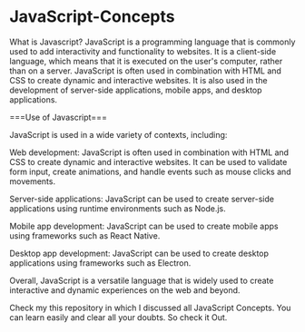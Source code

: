 # JavaScript-Concepts
What is Javascript?
JavaScript is a programming language that is commonly used to add interactivity and functionality to websites.
It is a client-side language, which means that it is executed on the user's computer, rather than on a server.
JavaScript is often used in combination with HTML and CSS to create dynamic and interactive websites.
It is also used in the development of server-side applications, mobile apps, and desktop applications.

===Use of Javascript===

JavaScript is used in a wide variety of contexts, including:

Web development: JavaScript is often used in combination with HTML and CSS to create dynamic and interactive websites.
It can be used to validate form input, create animations, and handle events such as mouse clicks and movements.

Server-side applications: JavaScript can be used to create server-side applications using runtime environments such as Node.js.

Mobile app development: JavaScript can be used to create mobile apps using frameworks such as React Native.

Desktop app development: JavaScript can be used to create desktop applications using frameworks such as Electron.

Overall, JavaScript is a versatile language that is widely used to create interactive and dynamic experiences on the web and beyond.


Check my this repository in which I discussed all JavaScript Concepts. You can learn easily and clear all your doubts. So check it Out.

